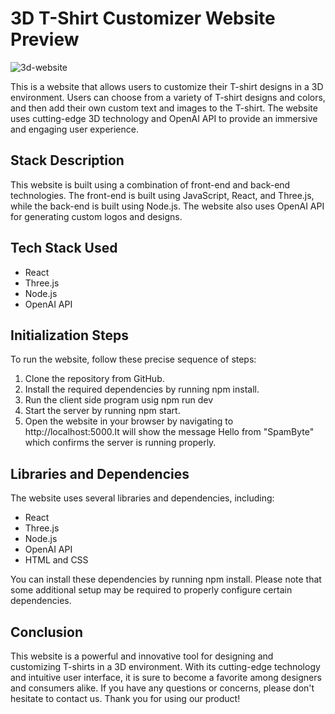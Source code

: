 # 3D T-Shirt Customizer Website   Preview
![3d-website](https://user-images.githubusercontent.com/108936941/232276512-ad3b1c59-4ee1-444a-a45c-7dcf64f47ced.jpeg)


This is a website that allows users to customize their T-shirt designs in a 3D environment. Users can choose from a variety of T-shirt designs and colors, and then add their own custom text and images to the T-shirt. The website uses cutting-edge 3D technology and OpenAI API to provide an immersive and engaging user experience.

## Stack Description
This website is built using a combination of front-end and back-end technologies. The front-end is built using JavaScript, React, and Three.js, while the back-end is built using Node.js. The website also uses OpenAI API for generating custom logos and designs.

## Tech Stack Used
- React
- Three.js
- Node.js
- OpenAI API

## Initialization Steps
To run the website, follow these precise sequence of steps:

1. Clone the repository from GitHub.
2. Install the required dependencies by running npm install.
3. Run the client side program usig npm run dev
3. Start the server by running npm start.
4. Open the website in your browser by navigating to http://localhost:5000.It will show the message Hello from "SpamByte" which confirms the server is running properly.

## Libraries and Dependencies
The website uses several libraries and dependencies, including:

- React
- Three.js
- Node.js
- OpenAI API
- HTML and CSS

You can install these dependencies by running npm install. Please note that some additional setup may be required to properly configure certain dependencies.

## Conclusion
This website is a powerful and innovative tool for designing and customizing T-shirts in a 3D environment. With its cutting-edge technology and intuitive user interface, it is sure to become a favorite among designers and consumers alike. If you have any questions or concerns, please don't hesitate to contact us. Thank you for using our product!

